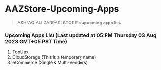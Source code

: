 # AAZStore-Upcoming-Apps
> ASHFAQ ALI ZARDARI STORE's upcoming apps list.
  
  
  
### Upcoming Apps List (Last updated at 05:PM Thursday 03 Aug 2023 GMT+05 PST Time)

1. TopUps
1. CloudStorage (This is a temporary name)
1. eCommerce (Single & Multi-Venders)
